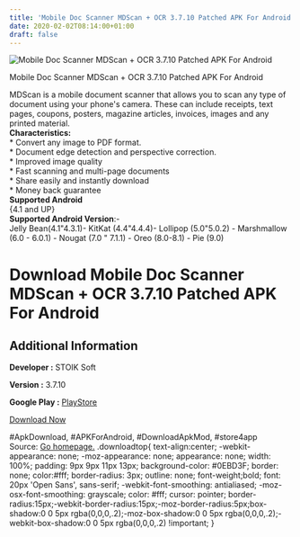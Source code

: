 ```yaml
---
title: 'Mobile Doc Scanner MDScan + OCR 3.7.10 Patched APK For Android'
date: 2020-02-02T08:14:00+01:00
draft: false
---
```


![Mobile Doc Scanner MDScan + OCR 3.7.10 Patched APK For Android](https://i2.wp.com/apkhome.net/wp-content/uploads/2020/02/Mobile-Doc-Scanner-MDScan-OCR-3.7.10-Patched.png "Mobile Doc Scanner MDScan + OCR 3.7.10 Patched APK For Android")

  

Mobile Doc Scanner MDScan + OCR 3.7.10 Patched APK For Android

MDScan is a mobile document scanner that allows you to scan any type of document using your phone's camera. These can include receipts, text pages, coupons, posters, magazine articles, invoices, images and any printed material.  
**Characteristics:**  
\* Convert any image to PDF format.  
\* Document edge detection and perspective correction.  
\* Improved image quality  
\* Fast scanning and multi-page documents  
\* Share easily and instantly download  
\* Money back guarantee  
**Supported Android**  
{4.1 and UP}  
**Supported Android Version**:-  
Jelly Bean(4.1"4.3.1)- KitKat (4.4"4.4.4)- Lollipop (5.0"5.0.2) - Marshmallow (6.0 - 6.0.1) - Nougat (7.0 " 7.1.1) - Oreo (8.0-8.1) - Pie (9.0)

Download Mobile Doc Scanner MDScan + OCR 3.7.10 Patched APK For Android
=======================================================================

Additional Information
----------------------

**Developer :** STOIK Soft

**Version :** 3.7.10

**Google Play :** [PlayStore](https://play.google.com/store/apps/details?id=com.stoik.mdscan&hl=en)

  

[Download Now](https://store4app.co/post/mobile-doc-scanner-mdscan-ocr-3-7-10-patched-apk-for-android_1580627494)

  
#ApkDownload, #APKForAndroid, #DownloadApkMod, #store4app  
Source: [Go homepage.](https://store4app.co/post/mobile-doc-scanner-mdscan-ocr-3-7-10-patched-apk-for-android_1580627494) .downloadtop{ text-align:center; -webkit-appearance: none; -moz-appearance: none; appearance: none; width: 100%; padding: 9px 9px 11px 13px; background-color: #0EBD3F; border: none; color:#fff; border-radius: 3px; outline: none; font-weight;bold; font: 20px 'Open Sans', sans-serif; -webkit-font-smoothing: antialiased; -moz-osx-font-smoothing: grayscale; color: #fff; cursor: pointer; border-radius:15px;-webkit-border-radius:15px;-moz-border-radius:5px;box-shadow:0 0 5px rgba(0,0,0,.2);-moz-box-shadow:0 0 5px rgba(0,0,0,.2);-webkit-box-shadow:0 0 5px rgba(0,0,0,.2) !important; }